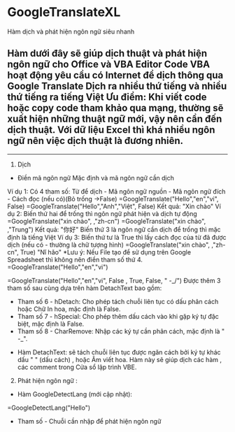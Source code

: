 # GoogleTranslateXL
 Hàm dịch và phát hiện ngôn ngữ siêu nhanh

Hàm dưới đây sẽ giúp dịch thuật và phát hiện ngôn ngữ cho Office và VBA Editor
Code VBA hoạt động yêu cầu có Internet để dịch thông qua Google Translate​
Dịch ra nhiều thứ tiếng và nhiều thứ tiếng ra tiếng Việt​
Ưu điểm: Khi viết code hoặc copy code tham khảo qua mạng, thường sẽ xuất hiện những thuật ngữ mới, vậy nên cần đến dịch thuật.
Với dữ liệu Excel thì khá nhiều ngôn ngữ nên việc dịch thuật là đương nhiên.
-------------------------------------------------------------------------------------

-------------------------------------------------------------------------
1. Dịch
- Điền mã ngôn ngữ Mặc định và mã ngôn ngữ cần dịch

Ví dụ 1: Có 4 tham số: Từ để dịch - Mã ngôn ngữ nguồn - Mã ngôn ngữ đích - Cách đọc (nếu có)(Bỏ trống ->False)
=GoogleTranslate("Hello","en","vi", False)
=GoogleTranslate("Hello","Anh","Việt", False)
Kết quả: "Xin chào"
Ví dụ 2: Biến thứ hai để trống thì ngôn ngữ phát hiện và dịch tự động
=GoogleTranslate("xin chào", ,"zh-cn")
=GoogleTranslate("xin chào", ,"Trung")
Kết quả: "你好"
Biến thứ 3 là ngôn ngữ cần dịch để trống thì mặc định là tiếng Việt
Ví dụ 3: Biến thứ tư là True thì lấy cách đọc của từ đã được dịch (nếu có - thường là chữ tượng hình)
=GoogleTranslate("xin chào", ,"zh-cn", True)
"Nǐ hǎo"
*Lưu ý: Nếu File tạo để sử dụng trên Google Spreadsheet thì không nên điền tham số thứ 4.
=GoogleTranslate("Hello","en","vi")


=GoogleTranslate("Hello","en","vi", False , True, False, " -_/")
Được thêm 3 tham số sau cùng dựa trên hàm DetachText bao gồm:


+ Tham số 6 - hDetach: Cho phép tách chuỗi liên tục có dấu phân cách hoặc Chữ In hoa, mặc định là False.
+ Tham số 7 - hSpecial: Cho phép thêm dấu cách vào khi gặp ký tự đặc biệt, mặc định là False.
+ Tham số 8 - CharRemove: Nhập các ký tự cần phân cách, mặc định là " -_".

- Hàm DetachText: sẽ tách chuỗi liên tục được ngăn cách bởi ký tự khác dấu " " (dấu cách) , hoặc Âm viết hoa.
Hàm này sẽ giúp dịch các hàm , các comment trong Cửa sổ lập trình VBE.

2. Phát hiện ngôn ngữ :

- Hàm GoogleDetectLang (mới cập nhật):

=GoogleDetectLang("Hello")
+ Tham số - Chuỗi cần nhập để phát hiện ngôn ngữ

